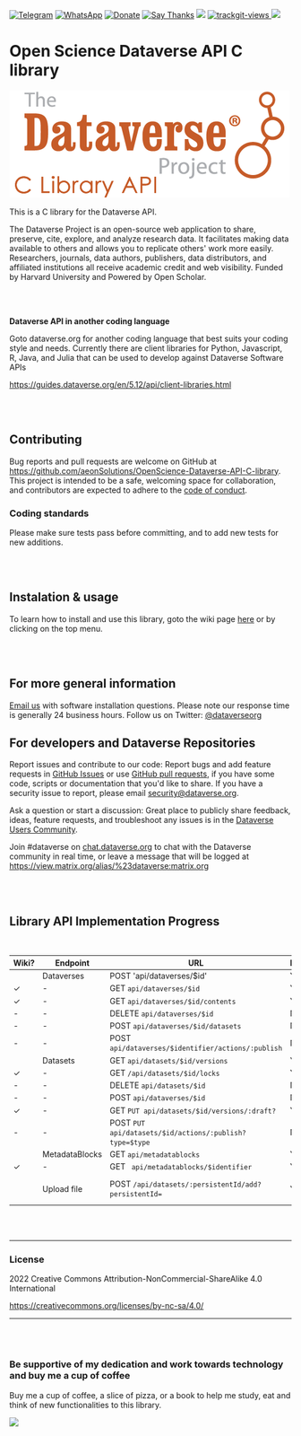 [![Telegram](https://img.shields.io/badge/join-telegram-blue.svg?style=for-the-badge)](https://t.me/+W4rVVa0_VLEzYmI0)
 [![WhatsApp](https://img.shields.io/badge/join-whatsapp-green.svg?style=for-the-badge)](https://chat.whatsapp.com/FkNC7u83kuy2QRA5sqjBVg) 
 [![Donate](https://img.shields.io/badge/donate-$-brown.svg?style=for-the-badge)](http://paypal.me/mtpsilva)
 [![Say Thanks](https://img.shields.io/badge/Say%20Thanks-!-yellow.svg?style=for-the-badge)](https://saythanks.io/to/mtpsilva)
![](https://img.shields.io/github/last-commit/aeonSolutions/openScienceResearch-Smart-DAQ-Device-able-to-Upload-Live-Experimental-Sensor-Data-to-a-Data-Repo?style=for-the-badge) <a href="https://trackgit.com">
<img src="https://us-central1-trackgit-analytics.cloudfunctions.net/token/ping/l98tfr0vje3q971a0cbl" alt="trackgit-views" />
</a>
![](https://views.whatilearened.today/views/github/aeonSolutions/OpenScience-Dataverse-API-C-library.svg)


# Open Science Dataverse API C library

[![](https://github.com/aeonSolutions/OpenScience-Dataverse-API-C-library/blob/main/dataverse_r_project.png)](https://dataverse.org)

This is a C library for the Dataverse API.

The Dataverse Project is an open-source web application to share, preserve, cite, explore, and analyze research data. It facilitates making data available to others and allows you to replicate others' work more easily. Researchers, journals, data authors, publishers, data distributors, and affiliated institutions all receive academic credit and web visibility. Funded by Harvard University and Powered by Open Scholar.

<br>
<br>

**Dataverse API in another coding language**

Goto dataverse.org for another coding language that best suits your coding style and needs. Currently there are client libraries for Python, Javascript, R, Java, and Julia that can be used to develop against Dataverse Software APIs

https://guides.dataverse.org/en/5.12/api/client-libraries.html

<br>
<br>

## Contributing

Bug reports and pull requests are welcome on GitHub at https://github.com/aeonSolutions/OpenScience-Dataverse-API-C-library. This project is intended to be a safe, welcoming space for collaboration, and contributors are expected to adhere to the [code of conduct](https://github.com/aeonSolutions/OpenScience-Dataverse-API-C-library/blob/main/CODE_OF_CONDUCT.md).

### Coding standards

Please make sure tests pass before committing, and to add new tests for new additions.

<br>
<br>

## Instalation & usage

To learn how to install and use this library, goto the wiki page [here](https://github.com/aeonSolutions/OpenScience-Dataverse-API-C-library/wiki) or by clicking on the top menu.

<br>
<br>

## For more general information
[Email us](mailto:support@dataverse.org) with software installation questions. Please note our response time is generally 24 business hours.
Follow us on Twitter: [@dataverseorg](https://twitter.com/dataverseorg)

## For developers and Dataverse Repositories
Report issues and contribute to our code: Report bugs and add feature requests in [GitHub Issues](https://github.com/IQSS/dataverse/issues) or use [GitHub pull requests](http://guides.dataverse.org/en/latest/developers/version-control.html#how-to-make-a-pull-request), if you have some code, scripts or documentation that you'd like to share. If you have a security issue to report, please email [security@dataverse.org](mailto:security@dataverse.org).

Ask a question or start a discussion: Great place to publicly share feedback, ideas, feature requests, and troubleshoot any issues is in the [Dataverse Users Community](https://groups.google.com/forum/#!forum/dataverse-community).

Join #dataverse on [chat.dataverse.org](http://chat.dataverse.org/) to chat with the Dataverse community in real time, or leave a message that will be logged at https://view.matrix.org/alias/%23dataverse:matrix.org

<br>
<br>

## Library API Implementation Progress

<br>

Wiki? | Endpoint | URL | Implemented?| Notes 
------|----------|-----|--------------|-------
| |Dataverses | POST 'api/dataverses/$id' | Y| - 
| ✓  | -         | GET `api/dataverses/$id` | Y | -
| ✓   | -         | GET `api/dataverses/$id/contents` | Y | -
| -   | -         | DELETE `api/dataverses/$id` | N | -
| -   | -         | POST `api/dataverses/$id/datasets` | N | -
| -   | -         | POST `api/dataverses/$identifier/actions/:publish` | N | -
| |Datasets | GET `api/datasets/$id/versions` | Y| - 
| ✓   | -         | GET `/api/datasets/$id/locks` | Y | -
| -   | -         | DELETE `api/datasets/$id` | N | -
| -   | -         | POST `api/dataverses/$id` | N | -
| ✓   | -         | GET `PUT api/datasets/$id/versions/:draft?` | Y | -
| -   | -         | POST `PUT api/datasets/$id/actions/:publish?type=$type` | N | -
| |MetadataBlocks | GET `api/metadatablocks` | Y| -
| ✓   | -         | GET ` api/metadatablocks/$identifier` | Y| -
| | Upload file | POST `/api/datasets/:persistentId/add?persistentId=` | Y | Add a file to a dataset


<br />
<br />

______________________________________________________________________________________________________________________________
### License
2022 Creative Commons Attribution-NonCommercial-ShareAlike 4.0 International

https://creativecommons.org/licenses/by-nc-sa/4.0/

______________________________________________________________________________________________________________________________

<br />
<br />

### Be supportive of my dedication and work towards technology and buy me a cup of coffee
Buy me a cup of coffee, a slice of pizza, or a book to help me study, eat and think of new functionalities to this library.

[<img src="https://cdn.buymeacoffee.com/buttons/v2/default-yellow.png" data-canonical-src="https://cdn.buymeacoffee.com/buttons/v2/default-yellow.png" height="70" />](https://www.buymeacoffee.com/migueltomas)

<br />
<br />
